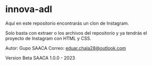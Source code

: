# innova-adl
Aquí en este repositorio encontrarás un clon de Instagram.

Solo basta con extraer o los archivos del repositorio y ya tendrás el proyecto de Instagram con HTML y CSS.

Autor: Gupo SAACA
Correo: eduar.chala28@outlook.com


Version Beta SAACA 1.0.0 - 2023